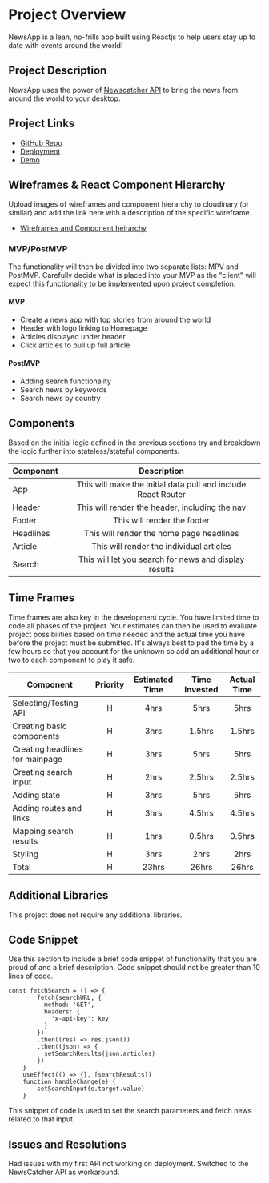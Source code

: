 # Project Overview

NewsApp is a lean, no-frills app built using Reactjs to help users stay up to date with events around the world!

## Project Description

NewsApp uses the power of [Newscatcher API](https://docs.newscatcherapi.com/) to bring the news from around the world to your desktop.  

## Project Links

- [GitHub Repo](https://github.com/nahmad94/NewsApp)
- [Deployment](https://news-5s0fktqx7-nahmad94.vercel.app/)
- [Demo]()

## Wireframes & React Component Hierarchy

Upload images of wireframes and component hierarchy to cloudinary (or similar) and add the link here with a description of the specific wireframe.

- [Wireframes and Component heirarchy](https://photos.google.com/share/AF1QipOt4VHLKQ7uPjLhB7sL0v1Pj21JM98BaPXDO224rX8rd_tDft8zlDvnRjBxgGbs0w?key=ZC1oYVJzRjQzdXRtRUN0bk1abFRadmxsbzVzWWlB)

### MVP/PostMVP

The functionality will then be divided into two separate lists: MPV and PostMVP.  Carefully decide what is placed into your MVP as the "client" will expect this functionality to be implemented upon project completion.  

#### MVP 

- Create a news app with top stories from around the world
- Header with logo linking to Homepage
- Articles displayed under header
- Click articles to pull up full article

#### PostMVP 

- Adding search functionality
- Search news by keywords 
- Search news by country

## Components

Based on the initial logic defined in the previous sections try and breakdown the logic further into stateless/stateful components. 

| Component | Description | 
| --- | :---: |  
| App | This will make the initial data pull and include React Router | 
| Header | This will render the header, including the nav | 
| Footer | This will render the footer | 
| Headlines | This will render the home page headlines | 
| Article | This will render the individual articles | 
| Search | This will let you search for news and display results | 

## Time Frames

Time frames are also key in the development cycle.  You have limited time to code all phases of the project.  Your estimates can then be used to evaluate project possibilities based on time needed and the actual time you have before the project must be submitted. It's always best to pad the time by a few hours so that you account for the unknown so add an additional hour or two to each component to play it safe. 

| Component | Priority | Estimated Time | Time Invested | Actual Time |
| --- | :---: |  :---: | :---: | :---: |
| Selecting/Testing API | H | 4hrs| 5hrs | 5hrs |
| Creating basic components | H | 3hrs| 1.5hrs | 1.5hrs |
| Creating headlines for mainpage | H | 3hrs| 5hrs | 5hrs |
| Creating search input | H | 2hrs| 2.5hrs | 2.5hrs |
| Adding state | H | 3hrs| 5hrs | 5hrs |
| Adding routes and links | H | 3hrs| 4.5hrs | 4.5hrs |
| Mapping search results | H | 1hrs| 0.5hrs | 0.5hrs |
| Styling | H | 3hrs| 2hrs | 2hrs |
| Total | H | 23hrs| 26hrs | 26hrs |

## Additional Libraries

This project does not require any additional libraries. 

## Code Snippet

Use this section to include a brief code snippet of functionality that you are proud of and a brief description.  Code snippet should not be greater than 10 lines of code. 

```
const fetchSearch = () => { 
        fetch(searchURL, {
          method: 'GET',
          headers: {
            'x-api-key': key
          }
        })
        .then((res) => res.json())
        .then((json) => {
          setSearchResults(json.articles)
        })
    }
    useEffect(() => {}, [searchResults])
    function handleChange(e) {
        setSearchInput(e.target.value)
    }
```

This snippet of code is used to set the search parameters and fetch news related to that input. 

## Issues and Resolutions

Had issues with my first API not working on deployment. Switched to the NewsCatcher API as workaround. 

